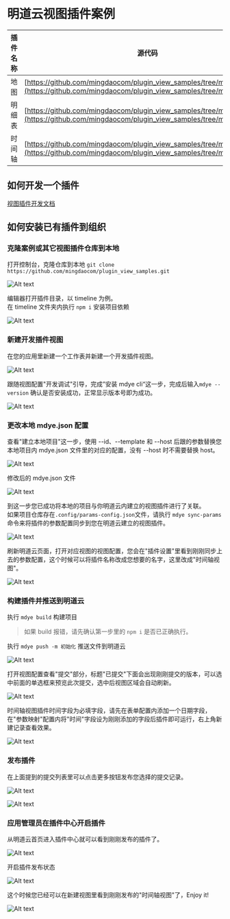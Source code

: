 # 明道云视图插件案例

| 插件名称 | 源代码                                                                                                                                           |
| -------- | ------------------------------------------------------------------------------------------------------------------------------------------------ |
| 地图     | [https://github.com/mingdaocom/plugin_view_samples/tree/master/map](https://github.com/mingdaocom/plugin_view_samples/tree/master/map)           |
| 明细表   | [https://github.com/mingdaocom/plugin_view_samples/tree/master/table](https://github.com/mingdaocom/plugin_view_samples/tree/master/table)       |
| 时间轴   | [https://github.com/mingdaocom/plugin_view_samples/tree/master/timeline](https://github.com/mingdaocom/plugin_view_samples/tree/master/timeline) |

## 如何开发一个插件

[视图插件开发文档](https://help.mingdao.com/extensions/developer/view/)

## 如何安装已有插件到组织

### 克隆案例或其它视图插件仓库到本地

打开控制台，克隆仓库到本地
`git clone https://github.com/mingdaocom/plugin_view_samples.git`

![Alt text](.assets/image.png)

编辑器打开插件目录，以 timeline 为例。  
在 timeline 文件夹内执行 `npm i` 安装项目依赖

![Alt text](.assets/image-3.png)

### 新建开发插件视图

在您的应用里新建一个工作表并新建一个开发插件视图。

![Alt text](.assets/image-1.png)

跟随视图配置"开发调试"引导，完成”安装 mdye cli“这一步，完成后输入`mdye --version` 确认是否安装成功，正常显示版本号即为成功。

![Alt text](.assets/image-2.png)

### 更改本地 mdye.json 配置

查看"建立本地项目"这一步，使用 --id、--template 和 --host 后跟的参数替换您本地项目内 mdye.json 文件里的对应的配置，没有 --host 时不需要替换 host。

![Alt text](.assets/image-4.png)

修改后的 mdye.json 文件

![Alt text](.assets/image-7.png)

到这一步您已成功将本地的项目与你明道云内建立的视图插件进行了关联。  
如果项目仓库存在`.config/params-config.json`文件，请执行 `mdye sync-params` 命令来将插件的参数配置同步到您在明道云建立的视图插件。

![Alt text](.assets/image-23.png)

刷新明道云页面，打开对应视图的视图配置，您会在"插件设置"里看到刚刚同步上去的参数配置，这个时候可以将插件名称改成您想要的名字，这里改成"时间轴视图"。

![Alt text](.assets/image-20.png)

### 构建插件并推送到明道云

执行 `mdye build` 构建项目

> 如果 build 报错，请先确认第一步里的 `npm i` 是否已正确执行。

执行 `mdye push -m 初始化` 推送文件到明道云

![Alt text](.assets/image-24.png)

打开视图配置查看"提交"部分，标题"已提交"下面会出现刚刚提交的版本，可以选中前面的单选框来预览此次提交，选中后视图区域会自动刷新。

![Alt text](.assets/image-10.png)

时间轴视图插件时间字段为必填字段，请先在表单配置内添加一个日期字段，在"参数映射"配置内将"时间"字段设为刚刚添加的字段后插件即可运行，右上角新建记录查看效果。

![Alt text](.assets/image-12.png)

### 发布插件

在上面提到的提交列表里可以点击更多按钮发布您选择的提交记录。

![Alt text](.assets/image-13.png)

![Alt text](.assets/image-14.png)

### 应用管理员在插件中心开启插件

从明道云首页进入插件中心就可以看到刚刚发布的插件了。

![Alt text](.assets/image-27.png)

开启插件发布状态

![Alt text](.assets/image-26.png)

这个时候您已经可以在新建视图里看到刚刚发布的"时间轴视图"了，Enjoy it!

![Alt text](.assets/image-18.png)

<style> img { max-width: 800px;  height: auto; } </style>
